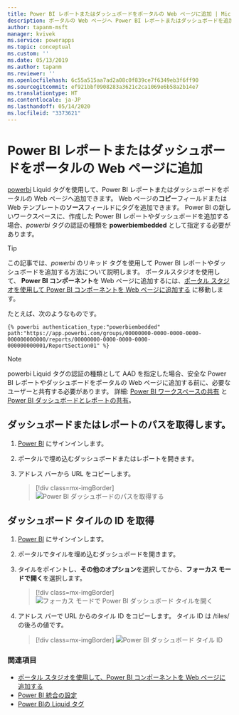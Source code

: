```yaml
---
title: Power BI レポートまたはダッシュボードをポータルの Web ページに追加 | MicrosoftDocs
description: ポータルの Web ページへ Power BI レポートまたはダッシュボードを追加するための手順。
author: tapanm-msft
manager: kvivek
ms.service: powerapps
ms.topic: conceptual
ms.custom: ''
ms.date: 05/13/2019
ms.author: tapanm
ms.reviewer: ''
ms.openlocfilehash: 6c55a515aa7ad2a08c0f839ce7f6349eb3f6ff90
ms.sourcegitcommit: ef921bbf0908283a3621c2ca1069e6b58a2b14e7
ms.translationtype: HT
ms.contentlocale: ja-JP
ms.lasthandoff: 05/14/2020
ms.locfileid: "3373621"
---
```

# <a name="add-a-power-bi-report-or-dashboard-to-a-web-page-in-portal"></a>Power BI レポートまたはダッシュボードをポータルの Web ページに追加

[powerbi](../liquid/portals-entity-tags.md#powerbi) Liquid タグを使用して、Power BI レポートまたはダッシュボードをポータルの Web ページへ追加できます。 Web ページの**コピー**フィールドまたは Web テンプレートの**ソース**フィールドにタグを追加できます。 Power BI の新しいワークスペースに、作成した Power BI レポートやダッシュボードを追加する場合、*powerbi* タグの認証の種類を  **powerbiembedded** として指定する必要があります。

> [!TIP]
> この記事では、*powerbi* のリキッド タグを使用して Power BI レポートやダッシュボードを追加する方法について説明します。 ポータルスタジオを使用して、 **Power BI コンポーネント**を Web ページに追加するには、[ポータル スタジオを使用して Power BI コンポーネントを Web ページに追加する](../compose-page.md#add-power-bi) に移動します。

たとえば、次のようなものです。 

```
{% powerbi authentication_type:"powerbiembedded" path:"https://app.powerbi.com/groups/00000000-0000-0000-0000-000000000000/reports/00000000-0000-0000-0000-000000000001/ReportSection01" %}
```

> [!NOTE]
> powerbi Liquid タグの認証の種類として AAD を指定した場合、安全な Power BI レポートやダッシュボードをポータルの Web ページに追加する前に、必要なユーザーと共有する必要があります。 詳細: [Power BI ワークスペースの共有](https://docs.microsoft.com/power-bi/service-how-to-collaborate-distribute-dashboards-reports#collaborate-with-coworkers-in-an-app-workspace) と [Power BI ダッシュボードとレポートの共有](https://docs.microsoft.com/power-bi/service-share-dashboards)。

## <a name="get-the-path-of-a-dashboard-or-report"></a>ダッシュボードまたはレポートのパスを取得します。

1.  [Power BI](https://powerbi.microsoft.com/) にサインインします。

2.  ポータルで埋め込むダッシュボードまたはレポートを開きます。

3.  アドレス バーから URL をコピーします。

    > [!div class=mx-imgBorder]
    > ![Power BI ダッシュボードのパスを取得する](../media/powerbi-dashboard-url.png "Power BI ダッシュボードのパスを取得する")

## <a name="get-the-id-of-a-dashboard-tile"></a>ダッシュボード タイルの ID を取得

1.  [Power BI](https://powerbi.microsoft.com/) にサインインします。

2.  ポータルでタイルを埋め込むダッシュボードを開きます。

3.  タイルをポイントし、**その他のオプション**を選択してから、**フォーカス モードで開く**を選択します。

    > [!div class=mx-imgBorder]
    > ![フォーカス モードで Power BI ダッシュボード タイルを開く](../media/powerbi-dashboard-tile-focus.png "フォーカス モードで Power BI ダッシュボード タイルを開く")

4.  アドレス バーで URL からのタイル ID をコピーします。 タイル ID は /tiles/ の後ろの値です。

    > [!div class=mx-imgBorder]
    > ![Power BI ダッシュボード タイル ID](../media/powerbi-dashboard-tile-id.png "Power BI ダッシュボード タイル ID")


### <a name="see-also"></a>関連項目

- [ポータル スタジオを使用して、Power BI コンポーネントを Web ページに追加する](../compose-page.md#add-power-bi)
- [Power BI 統合の設定](set-up-power-bi-integration.md)
- [Power BIの Liquid タグ](../liquid/portals-entity-tags.md#powerbi)
